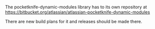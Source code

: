 The pocketknife-dynamic-modules library has to its own repository at https://bitbucket.org/atlassian/atlassian-pocketknife-dynamic-modules

There are new build plans for it and releases should be made there.
